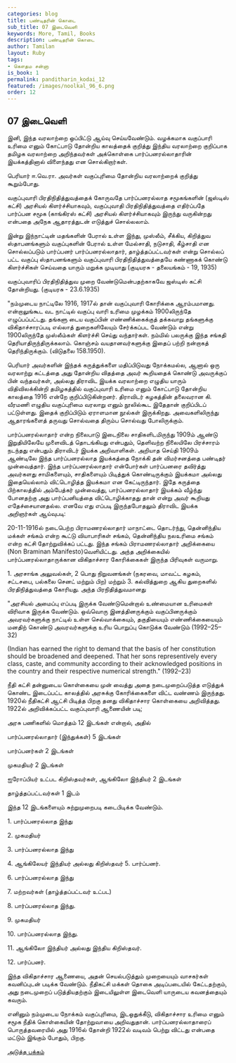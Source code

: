 ```yaml
---
categories: blog
title: பண்டிதரின் கொடை
sub_title: 07 இடைவெளி
keywords: More, Tamil, Books
description: பண்டிதரின் கொடை
author: Tamilan
layout: Ruby
tags:
- கௌதம சன்னா
is_book: 1
permalink: panditharin_kodai_12
featured: /images/noolkal_96_6.png
order: 12
---
```



## 07 இடைவெளி

இனி, இந்த வரலாற்றை ஒப்பிட்டு ஆய்வு செய்யவேண்டும். வழக்கமாக வகுப்பாரி உரிமை எனும் கோட்பாடு தோன்றிய காலத்தைக் குறித்து இந்திய வரலாற்றை குறிப்பாக தமிழக வரலாற்றை அறிந்தவர்கள் அக்கொள்கை பார்ப்பனரல்லாதாரின் இயக்கத்தினால் விளைந்தது என சொல்கிறார்கள்.

பெரியார் ஈ.வெ.ரா. அவர்கள் வகுப்புரிமை தோன்றிய வரலாற்றைக் குறித்து கூறும்போது.

வகுப்புவாரி பிரதிநிதித்துவத்தைக் கோருவதே பார்ப்பனரல்லாத சமூகங்களின் (ஜஸ்டிஸ் கட்சி) அரசியல் கிளர்ச்சியாகவும், வகுப்புவாதி பிரதிநிதித்துவத்தை எதிர்ப்பதே பார்ப்பன சமூக (காங்கிரஸ் கட்சி) அரசியல் கிளர்ச்சியாகவும் இருந்து வருகின்றது என்பதை அநேக ஆதாரத்துடன் எடுத்துச் சொல்லலாம்.

இன்று இந்நாட்டின் மதங்களின் பேரால் உள்ள இந்து, முஸ்லீம், சீக்கிய, கிறித்துவ ஸ்தாபனங்களும் வகுப்புகளின் பேரால் உள்ள மேல்சாதி, நடுசாதி, கீழ்சாதி என சொல்லப்படும் பார்ப்பனர் பார்ப்பனரல்லாதார், தாழ்த்தப்பட்டவர்கள் என்று சொல்லப் பட்ட வகுப்பு ஸ்தாபனங்களும் வகுப்புவாரி பிரதிநிதித்துவத்தையே கண்ணாகக் கொண்டு கிளர்ச்சிகள் செய்வதை யாரும் மறுக்க முடியாது (குடியரசு - தலையங்கம் - 19, 1935)

வகுப்புவாரிப் பிரதிநிதித்துவ முறை வேண்டுமென்பதற்காகவே ஜஸ்டிஸ் கட்சி தோன்றியது. (குடியரசு - 23.6.1935)

"நம்முடைய நாட்டிலே 1916, 1917ல் தான் வகுப்புவாரி கோரிக்கை ஆரம்பமானது. என்றாலுங்கூட வட நாட்டில் வகுப்பு வாரி உரிமை முழக்கம் 1900லிருந்தே எழுப்பப்பட்டது. தங்களு டைய வகுப்பின் எண்ணிக்கைக்குத் தக்கவாறு தங்களுக்கு விகிதாச்சாரப்படி எல்லாத் துறைகளிலேயும் சேர்க்கப்பட ﻿வேண்டும் என்று 1900லிருந்தே முஸ்லீம்கள் கிளர்ச்சி செய்து வந்தார்கள். நம்மில் பலருக்கு இந்த சங்கதி தெரியாதிருந்திருக்கலாம். கொஞ்சம் வயதானவர்களுக்கு இதைப் பற்றி நன்றாகத் தெரிந்திருக்கும். (விடுதலை 158.1950).

பெரியார் அவர்களின் இந்தக் கருத்துக்களை மதிப்பிடுவது நோக்கமல்ல, ஆனால் ஒரு வரலாற்று கட்டத்தை அது தோன்றிய விதத்தை அவர் கூறியதைக் கொண்டு அவருக்குப் பின் வந்தவர்கள், அல்லது திராவிட இயக்க வரலாற்றை எழுதிய யாரும் விதிவிலக்கின்றி தமிழகத்தில் வகுப்புவாரி உரிமை எனும் கோட்பாடு தோன்றிய காலத்தை 1916 என்றே குறிப்பிடுகின்றனர். திராவிடர் கழகத்தின் தலைவரான கி. வீரமணி எழுதிய வகுப்புரிமை வரலாறு எனும் நூலில்கூட இதேதான் குறிப்பிடப் பட்டுள்ளது. இதைக் குறிப்பிடும் ஏராளமான நூல்கள் இருக்கிறது. அவைகளிலிருந்து ஆதாரங்களைத் தருவது சொல்வதை திரும்ப சொல்வது போலிருக்கும்.

பார்ப்பனரல்லாதார் என்ற நிலைபாடு இடைநிலை சாதிகளிடமிருந்து 1909ம் ஆண்டு இறுதியிலேயே முளைவிடத் தொடங்கியது என்பதும், தெளிவற்ற நிலையிலே பிரச்சாரம் நடந்தது என்பதும் திராவிடர் இயக்க அறிவாளிகள். அறியாத செய்தி 1909ம் ஆண்டிலே இந்த பார்ப்பனரல்லாத இயக்கத்தை நோக்கி தன் விமர்சனத்தை பண்டிதர் முன்வைத்தார். இந்த பார்ப்பனரல்லாதார் என்போர்கள் பார்ப்பனரை தவிர்த்து அவர்களது சாமிகளையும், சாதிகளையும் பிடித்துக் கொண்டிருக்கும் இயக்கமா அல்லது இதையெல்லாம் விட்டொழித்த இயக்கமா என கேட்டிருந்தார். இதே கருத்தை பிற்காலத்தில் அம்பேத்கர் முன்வைத்து, பார்ப்பனரல்லாதார் இயக்கம் வீழ்ந்து போனதற்கு அது பார்ப்பனியத்தை விட்டொழிக்காதது தான் என்று அவர் கூறியது எதேச்சையானதல்ல. எனவே எது எப்படி இருந்தபோதலும் திராவிட இயக்க அறிஞர்கள் ஆய்வுபடி:

20-11-1916ல் நடைபெற்ற பிராமணரல்லாதார் மாநாட்டை தொடர்ந்து, தென்னிந்திய மக்கள் சங்கம் என்ற கூட்டு வியாபாரிகள் சங்கம், தென்னிந்திய நலஉரிமை சங்கம் என்ற கட்சி தோற்றுவிக்கப் பட்டது. இந்த சங்கம் பிராமணரல்லாதார் அறிக்கையை (Non Braminan Manifesto)வெளியிட்டது. அந்த அறிக்கையில் பார்ப்பனரல்லாதாருக்கான விகிதாச்சார கோரிக்கைகள் இருந்த பிரிவுகள் வருமாறு.

1\. அரசாங்க அலுவல்கள், 2 பொது நிறுவனங்கள் (நகரவை, ﻿மாவட்ட கழகம், சட்டசபை, பல்கலை செனட் மற்றும் பிற) மற்றும் 3. கல்வித்துறை ஆகிய துறைகளில் பிரதிநித்துவத்தை கோரியது. அந்த பிரநிதித்துவமானது

"அரசியல் அமைப்பு எப்படி இருக்க வேண்டுமென்றால் உண்மையான உரிமைகள் விரிவாக இருக்க வேண்டும். ஒவ்வொரு இனத்தினருக்கும் வகுப்பினருக்கும் அவரவர்களுக்கு நாட்டில் உள்ள செல்வாக்கையும், தகுதியையும் எண்ணிக்கையையும் மனதிற் கொண்டு அவரவர்களுக்கு உரிய பொறுப்பு கொடுக்க வேண்டும் (1992–25–32)

(Indian has earned the right to demand that the basis of her constitution should be broadened and deepened. That her sons representively every class, caste, and community according to their acknowledged positions in the country and their respective numerical strength." (1992–23)

நீதி கட்சி தன்னுடைய கொள்கையை முன் வைத்து அதை நடைமுறைப்படுத்த எடுத்துக் கொண்ட இடைப்பட்ட காலத்தில் அரசுக்கு கோரிக்கைகளை விட்ட வண்ணம் இருந்தது. 1920ல் நீதிகட்சி ஆட்சி பிடித்த பிறகு தனது விகிதாச்சார கொள்கையை அறிவித்தது. 1922ல் அறிவிக்கப்பட்ட வகுப்புவாரி ஆணையின் படி;

அரசு பணிகளில் மொத்தம் 12 இடங்கள் என்றால், அதில்

பார்ப்பனரல்லாதார் (இந்துக்கள்) 5 இடங்கள்

பார்ப்பனர்கள் 2 இடங்கள்

முகமதியர் 2 இடங்கள்

ஐரோப்பியர் உட்பட கிறிஸ்தவர்கள், ஆங்கிலோ இந்தியர் 2 இடங்கள்

தாழ்த்தப்பட்டவர்கள் 1 இடம்

இந்த 12 இடங்களையும் சுற்றுமுறைபடி கடைபிடிக்க வேண்டும்.

1\. பார்ப்பனரல்லாத இந்து

2\. முகமதியர்

3\. பார்ப்பனரல்லாத இந்து

4\. ஆங்கிலேயர் இந்தியர் அல்லது கிறிஸ்தவர் ﻿5. பார்ப்பனர்.

6\. பார்ப்பனரல்லாத இந்து

7\. மற்றவர்கள் (தாழ்த்தப்பட்டவர் உட்பட)

8\. பார்ப்பனரல்லாத இந்து.

9\. முகமதியர்

10\. பார்ப்பனரல்லாத இந்து.

11\. ஆங்கிலோ இந்தியர் அல்லது இந்திய கிறிஸ்தவர்.

12\. பார்ப்பனர்.

இந்த விகிதாச்சார ஆணையை, அதன் செயல்படுத்தும் முறையையும் வாசகர்கள் கவனிப்புடன் படிக்க வேண்டும். நீதிகட்சி மக்கள் தொகை அடிப்படையில் கேட்டதற்கும், அது நடைமுறைப் படுத்தியதற்கும் இடையிலுள்ள இடைவெளி யாருடைய கவனத்தையும் கவரும்.

எனினும் நம்முடைய நோக்கம் வகுப்புரிமை, இடஒதுக்கீடு, விகிதாச்சார உரிமை எனும் சமூக நீதிக் கொள்கையின் தோற்றுவாயை அறிவதுதான். பார்ப்பனரல்லாதாரைப் பொருத்தவரையில் அது 1916ல் தோன்றி 1922ல் வடிவம் பெற்று விட்டது என்பதை மட்டும் இங்கும் போதும், பிறகு.⁠

[அடுத்த பக்கம்](panditharin_kodai_13)